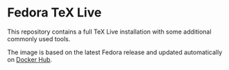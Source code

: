 # Fedora TeX Live

This repository contains a full TeX Live installation with some additional
commonly used tools.

The image is based on the latest Fedora release and updated automatically on
[Docker Hub](https://hub.docker.com/r/morxa/fedora-texlive/).
